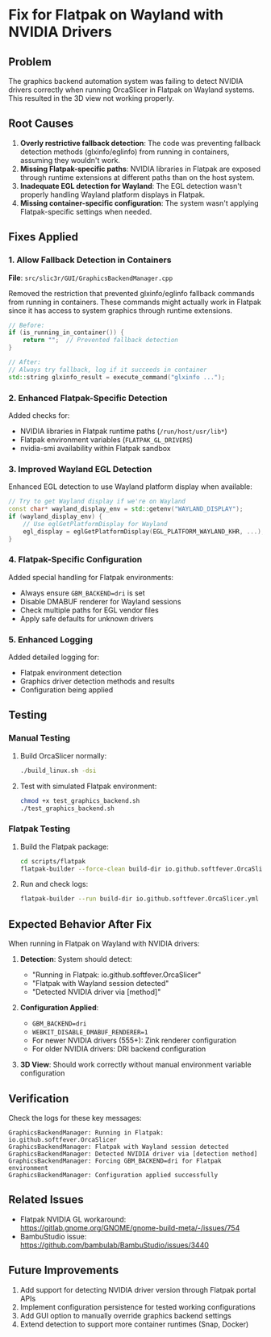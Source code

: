 # Fix for Flatpak on Wayland with NVIDIA Drivers

## Problem
The graphics backend automation system was failing to detect NVIDIA drivers correctly when running OrcaSlicer in Flatpak on Wayland systems. This resulted in the 3D view not working properly.

## Root Causes
1. **Overly restrictive fallback detection**: The code was preventing fallback detection methods (glxinfo/eglinfo) from running in containers, assuming they wouldn't work.
2. **Missing Flatpak-specific paths**: NVIDIA libraries in Flatpak are exposed through runtime extensions at different paths than on the host system.
3. **Inadequate EGL detection for Wayland**: The EGL detection wasn't properly handling Wayland platform displays in Flatpak.
4. **Missing container-specific configuration**: The system wasn't applying Flatpak-specific settings when needed.

## Fixes Applied

### 1. Allow Fallback Detection in Containers
**File**: `src/slic3r/GUI/GraphicsBackendManager.cpp`

Removed the restriction that prevented glxinfo/eglinfo fallback commands from running in containers. These commands might actually work in Flatpak since it has access to system graphics through runtime extensions.

```cpp
// Before:
if (is_running_in_container()) {
    return "";  // Prevented fallback detection
}

// After:
// Always try fallback, log if it succeeds in container
std::string glxinfo_result = execute_command("glxinfo ...");
```

### 2. Enhanced Flatpak-Specific Detection
Added checks for:
- NVIDIA libraries in Flatpak runtime paths (`/run/host/usr/lib*`)
- Flatpak environment variables (`FLATPAK_GL_DRIVERS`)
- nvidia-smi availability within Flatpak sandbox

### 3. Improved Wayland EGL Detection
Enhanced EGL detection to use Wayland platform display when available:
```cpp
// Try to get Wayland display if we're on Wayland
const char* wayland_display_env = std::getenv("WAYLAND_DISPLAY");
if (wayland_display_env) {
    // Use eglGetPlatformDisplay for Wayland
    egl_display = eglGetPlatformDisplay(EGL_PLATFORM_WAYLAND_KHR, ...);
}
```

### 4. Flatpak-Specific Configuration
Added special handling for Flatpak environments:
- Always ensure `GBM_BACKEND=dri` is set
- Disable DMABUF renderer for Wayland sessions
- Check multiple paths for EGL vendor files
- Apply safe defaults for unknown drivers

### 5. Enhanced Logging
Added detailed logging for:
- Flatpak environment detection
- Graphics driver detection methods and results
- Configuration being applied

## Testing

### Manual Testing
1. Build OrcaSlicer normally:
   ```bash
   ./build_linux.sh -dsi
   ```

2. Test with simulated Flatpak environment:
   ```bash
   chmod +x test_graphics_backend.sh
   ./test_graphics_backend.sh
   ```

### Flatpak Testing
1. Build the Flatpak package:
   ```bash
   cd scripts/flatpak
   flatpak-builder --force-clean build-dir io.github.softfever.OrcaSlicer.yml
   ```

2. Run and check logs:
   ```bash
   flatpak-builder --run build-dir io.github.softfever.OrcaSlicer.yml orca-slicer 2>&1 | grep GraphicsBackendManager
   ```

## Expected Behavior After Fix

When running in Flatpak on Wayland with NVIDIA drivers:

1. **Detection**: System should detect:
   - "Running in Flatpak: io.github.softfever.OrcaSlicer"
   - "Flatpak with Wayland session detected"
   - "Detected NVIDIA driver via [method]"

2. **Configuration Applied**:
   - `GBM_BACKEND=dri`
   - `WEBKIT_DISABLE_DMABUF_RENDERER=1`
   - For newer NVIDIA drivers (555+): Zink renderer configuration
   - For older NVIDIA drivers: DRI backend configuration

3. **3D View**: Should work correctly without manual environment variable configuration

## Verification

Check the logs for these key messages:
```
GraphicsBackendManager: Running in Flatpak: io.github.softfever.OrcaSlicer
GraphicsBackendManager: Flatpak with Wayland session detected
GraphicsBackendManager: Detected NVIDIA driver via [detection method]
GraphicsBackendManager: Forcing GBM_BACKEND=dri for Flatpak environment
GraphicsBackendManager: Configuration applied successfully
```

## Related Issues
- Flatpak NVIDIA GL workaround: https://gitlab.gnome.org/GNOME/gnome-build-meta/-/issues/754
- BambuStudio issue: https://github.com/bambulab/BambuStudio/issues/3440

## Future Improvements
1. Add support for detecting NVIDIA driver version through Flatpak portal APIs
2. Implement configuration persistence for tested working configurations
3. Add GUI option to manually override graphics backend settings
4. Extend detection to support more container runtimes (Snap, Docker)